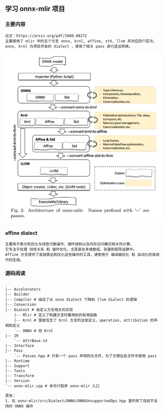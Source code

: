 ## 学习 onnx-mlir 项目
### 主要内容
    论文：https://arxiv.org/pdf/2008.08272
    主要使用了 mlir 中的五个方言 onnx, krnl, affine, std, llvm 并对应四个层次。
    onnx, krnl 为项目开发的 dialect ，使用了相关 pass 进行语法转换。
![图片描述](./graph/1.png)

### affine dialect
    主要用于表示和优化与线性代数操作、循环结构以及内存访问模式相关的计算。
    它专注于处理 线性关系 和 循环优化，尤其是在多维数组、张量和矩阵运算中。
    Affine 方言提供了高效表达和优化这些操作的工具，通常用于 编译器优化 和 自动化的高效代码生成。

### 源码阅读
```
.
|-- Accelerators
|-- Builder
|-- Compiler # 描述了从 onnx dialect 下降到 llvm dialect 的逻辑
|-- Conversion
|-- Dialect # 自定义方言相关的实现
    |-- Mlir # 定义了构建方言时要用到的有用函数
    |-- Krnl # 里面包含了 Krnl 方言的全部定义，operation, attribution 的声明和定义
    `-- ONNX # 同 Krnl
|-- IR
    `-- AttrBase.td
|-- Interface
|-- Pass
    `-- Passes.hpp # 只有一个 pass 声明的头文件，为了方便在各文件中使用 pass
|-- Runtime
|-- Support
|-- Tools
|-- Transform
|-- Version
`-- onnx-mlir.cpp # 命令行程序 onnx-mlir 入口

```
    其他：
    1. 在 onnx-mlir/src/Dialect/ONNX/ONNXUnsupportedOps.hpp 里列举了目前不支持的 ONNX 操作